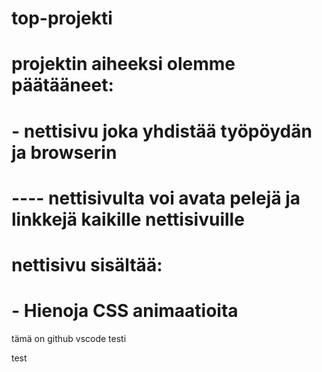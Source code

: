 # top-projekti

# projektin aiheeksi olemme päätääneet:

# - nettisivu joka yhdistää työpöydän ja browserin
# ---- nettisivulta voi avata pelejä ja linkkejä kaikille nettisivuille 

# nettisivu sisältää: 
# - Hienoja CSS animaatioita

tämä on github vscode testi

test